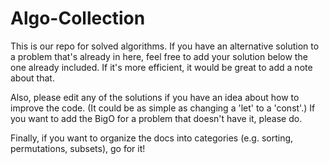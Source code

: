 # Algo-Collection

This is our repo for solved algorithms. If you have an alternative solution to a problem that's already in here, feel free to add your solution below the one already included. If it's more efficient, it would be great to add a note about that.

Also, please edit any of the solutions if you have an idea about how to improve the code. (It could be as simple as changing a 'let' to a 'const'.) If you want to add the BigO for a problem that doesn't have it, please do.

Finally, if you want to organize the docs into categories (e.g. sorting, permutations, subsets), go for it!
